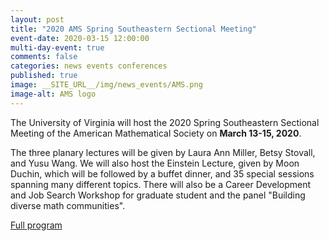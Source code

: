 ```yaml
---
layout: post
title: "2020 AMS Spring Southeastern Sectional Meeting"
event-date: 2020-03-15 12:00:00
multi-day-event: true
comments: false
categories: news events conferences 
published: true
image: __SITE_URL__/img/news_events/AMS.png
image-alt: AMS logo
---
```


The University of Virginia will host the 2020 Spring Southeastern Sectional Meeting of the American Mathematical Society on **March 13-15, 2020**. 

The three planary lectures will be given by Laura Ann Miller, Betsy Stovall, and Yusu Wang. We will also host the Einstein Lecture, given by Moon Duchin, which will be followed by a buffet dinner, and 35 special sessions spanning many different topics. There will also be a Career Development and Job Search Workshop for graduate student and the panel "Building diverse math communities".

[Full program](http://www.ams.org/meetings/sectional/2273_program.html)
